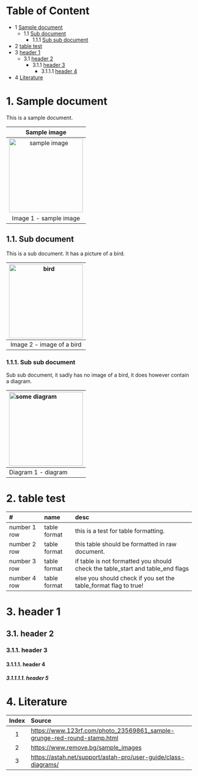 # Table of Content

- 1 [Sample document](#chapter0)
	- 1.1 [Sub document](#chapter1)
		- 1.1.1 [Sub sub document](#chapter2)
- 2 [table test](#chapter3)
- 3 [header 1](#chapter4)
	- 3.1 [header 2](#chapter5)
		- 3.1.1 [header 3](#chapter6)
			- 3.1.1.1 [header 4](#chapter7)
- 4 [Literature](#chapter9)


<div style="page-break-after: always;"></div>

# 1. Sample document <a name="chapter0"></a>

This is a sample document.

|Sample image|
|:---:|
| <img width="200" src="https://previews.123rf.com/images/aquir/aquir1311/aquir131100316/23569861-sample-grunge-red-round-stamp.jpg"  alt="sample image"/> |
| Image 1 - sample image|    


## 1.1. Sub document <a name="chapter1"></a>

This is a sub document. It has a picture of a bird. 

| <img width="200" src="https://static.remove.bg/sample-gallery/graphics/bird-thumbnail.jpg"  alt="bird"/> |
|:---:|
|Image 2 - image of a bird|


### 1.1.1. Sub sub document <a name="chapter2"></a>

Sub sub document, it sadly has no image of a bird, it does however contain a diagram.

| <img width="200" src="https://astah.net/wp-content/uploads/2020/11/auto-create-class-diagram-detailed.png"  alt="some diagram"/> |
|:---|
| Diagram 1 - diagram |



<div style="page-break-after: always;"></div>

# 2. table test  <a name="chapter3"></a>

| #            | name         | desc                                                                           | 
| :---         | :---         | :---                                                                           | 
| number 1 row | table format | this is a test for table formatting.                                           | 
| number 2 row | table format | this table should be formatted in raw document.                                | 
| number 3 row | table format | if table is not formatted you should check the table_start and table_end flags | 
| number 4 row | table format | else you should check if you set the table_format flag to true!                | 


<div style="page-break-after: always;"></div>

# 3. header 1 <a name="chapter4"></a>
## 3.1. header 2 <a name="chapter5"></a>
### 3.1.1. header 3 <a name="chapter6"></a>
#### 3.1.1.1. header 4 <a name="chapter7"></a>
##### 3.1.1.1.1. header 5 <a name="chapter8"></a>


<div style="page-break-after: always;"></div>

# 4. Literature <a name="chapter9"></a>

|Index|Source|
|:---:|:---|
| 1 | https://www.123rf.com/photo_23569861_sample-grunge-red-round-stamp.html | 
| 2 | https://www.remove.bg/sample_images | 
| 3 | https://astah.net/support/astah-pro/user-guide/class-diagrams/ | 




